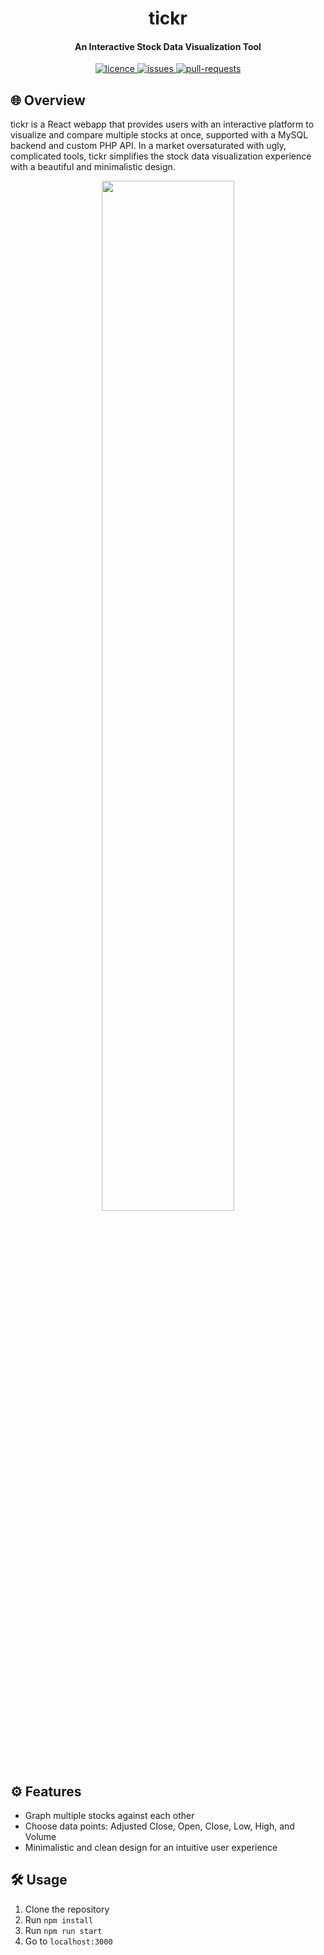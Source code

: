 <h1 align="center"><b>tickr</b></h1>

<h4 align="center"><b>An Interactive Stock Data Visualization Tool</b></h4>

<p align="center">
<a href="https://github.com/jackschedel/tickr/blob/main/LICENSE" target="_blank">
<img src="https://img.shields.io/github/license/jackschedel/tickr?style=flat-square" alt="licence" />
</a>
<a href="https://github.com/jackschedel/tickr/issues" target="_blank">
<img src="https://img.shields.io/github/issues/jackschedel/tickr?style=flat-square" alt="issues"/>
</a>
<a href="https://github.com/jackschedel/tickr/pulls" target="_blank">
<img src="https://img.shields.io/github/issues-pr/jackschedel/tickr?style=flat-square" alt="pull-requests"/>
</a>

## 🌐 Overview

tickr is a React webapp that provides users with an interactive platform to visualize and compare multiple stocks at once, supported with a MySQL backend and custom PHP API. In a market oversaturated with ugly, complicated tools, tickr simplifies the stock data visualization experience with a beautiful and minimalistic design.

<p align="center">
<img src="https://i.imgur.com/EfhyH8q.gif" width="65%"/>
</p>

## ⚙️ Features

- Graph multiple stocks against each other
- Choose data points: Adjusted Close, Open, Close, Low, High, and Volume
- Minimalistic and clean design for an intuitive user experience

## 🛠️ Usage

1. Clone the repository
2. Run ```npm install```
3. Run ```npm run start```
4. Go to ```localhost:3000```
